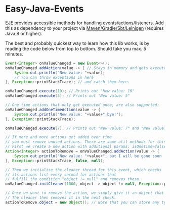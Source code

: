 # Easy-Java-Events
EJE provides accessible methods for handling events/actions/listeners.
Add this as dependency to your project via
[Maven/Gradle/Sbt/Leinigen](https://jitpack.io/#Osiris-Team/Easy-Java-Events/LATEST) (requires Java 8 or higher).

The best and probably quickest way to learn how this lib works, is
by reading the code below from top to bottom. Should take you max. 5 minutes.
```java
Event<Integer> onValueChanged = new Event<>();
onValueChanged.addAction(value -> { // Stays in memory and gets executed every time.
    System.out.println("New value: "+value);
    // You can throw exceptions in here
}, Exception::printStackTrace); // and catch them here.

onValueChanged.execute(10); // Prints out "New value: 10"
onValueChanged.execute(5); // Prints out "New value: 5"

// One time actions that only get executed once, are also supported:
onValueChanged.addOneTimeAction(value -> {
    System.out.println("New value: "+value+" bye!");
}, Exception::printStackTrace);

onValueChanged.execute(7); // Prints out "New value: 7" and "New value: 7 bye!"

// If more and more actions get added over time
// you must remove unused actions. There are some util methods for this case.
// First we create a new action with additional params: isOneTime=false and object=null.
Action<Integer> actionToRemove = onValueChanged.addAction(value -> {
    System.out.println("New value: "+value+", but I will be gone soon :/");
}, Exception::printStackTrace, false, null);

// Then we initialise the cleaner thread for this event, which checks
// its actions list every second for actions that
// fulfill the condition "object != null" and removes those.
onValueChanged.initCleaner(1000, object -> object != null, Exception::printStackTrace);

// Once we want to remove the action, we simply give it an object that is not null.
// The cleaner then removes it in the next check.
actionToRemove.object = new Object(); // Note that you can store any type of object here.
```
